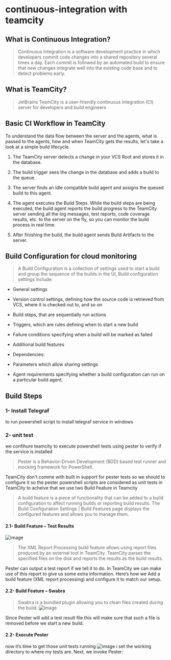 # continuous-integration with teamcity

## What is Continuous Integration?
>   Continuous Integration is a software development practice in which developers commit code changes into a shared repository several times a day. 
Each commit is followed by an automated build to ensure that new changes integrate well into the existing code base and to detect problems early.

## What is TeamCity?
>   JetBrains TeamCity is a user-friendly continuous integration (CI) server for developers and build engineers

## Basic CI Workflow in TeamCity

To understand the data flow between the server and the agents, what is passed to the agents, how and when TeamCity gets the results, let's take a look at a simple build lifecycle.

1. The TeamCity server detects a change in your VCS Root and stores it in the database.

2. The build trigger sees the change in the database and adds a build to the queue.

3. The server finds an idle compatible build agent and assigns the queued build to this agent.

4. The agent executes the Build Steps. While the build steps are being executed, the build agent reports the build progress to the TeamCity server sending all the log messages, test reports, code coverage results, etc. to the server on the fly, so you can monitor the build process in real time.

5. After finishing the build, the build agent sends Build Artifacts to the server.

## Build Configuration for cloud monitoring 
>  A Build Configuration is a collection of settings used to start a build and group the sequence of the builds in the UI, 
Build configuration settings include:

-	General settings

-	Version control settings, defining how the source code is retrieved from VCS, where it is checked out to, and so on

-	Build steps, that are sequentially run actions

-	Triggers, which are rules defining when to start a new build

-	Failure conditions specifying when a build will be marked as failed

-	Additional build features

-	Dependencies:

-	Parameters which allow sharing settings

-	Agent requirements specifying whether a build configuration can run on a particular build agent.

 ## Build Steps 
 
 ### 1-  Install Telegraf 
   to run powershell script to install telegraf service in windows 
   
   
 ### 2- unit test
   we confihure teamcity to execute powershell tests using pester to verify if the service is installed 
 > Pester is a Behavior-Driven Development (BDD) based test runner and mocking framework for PowerShell.
 
 TeamCity don't comme with built in support for pester tests so we should to configure it so the pester 
 powershell scripts are considered as unit tests in TeamCity to acheive that we use two Build Feature in Teamcity 
 
 >  A build feature is a piece of functionality that can be added to a build configuration to affect running builds or reporting build results. The Build Configuration Settings | Build Features page displays the configured features and allows you to manage them.
 
#### 2.1-  Build Feature – Test Results
![image](https://user-images.githubusercontent.com/38638726/87338439-7be14e80-c545-11ea-808b-4e94307b9985.png)
 > The XML Report Processing build feature allows using report files produced by an external tool in TeamCity. TeamCity parses the specified files on the disk and reports the results as the build results.
 
Pester can output a test report if we tell it to do. In TeamCity we can make use of this report to give us some extra information. Here’s how we
Add a build feature (XML report processing) and configure it to match our setup.

#### 2.2- Build Feature – Swabra
>  Swabra is a bundled plugin allowing you to clean files created during the build.
![image](https://user-images.githubusercontent.com/38638726/87564994-5b3e0380-c6c1-11ea-8250-d85e8d2e719f.png)


Since Pester will add a test result file this will make sure that such a file is removed before we start a new build.
#### 2.2- Execute Pester
now it’s time to get those unit tests running
![image](https://user-images.githubusercontent.com/38638726/87566281-14510d80-c6c3-11ea-925c-b3209220f6a9.png)
i set the working directory to where my tests are. Next, we invoke Pester:


